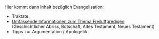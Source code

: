 ﻿<!--t > Evangelisation | Freiluftpredigen t-->
<!--d Hier kommt dann Inhalt bezuglich Evangelisation    Traktate Freiluftpredigen Tipps zur Argumentation   Apologetik d-->

Hier kommt dann Inhalt bezüglich Evangelisation:

- Traktate
- [Umfassende Informationen zum Thema Freiluftpredigen](freiluftpredigen) (Geschichtlicher Abriss, Botschaft, Altes Testament, Neues Testament)
- Tipps zur Argumentation / Apologetik